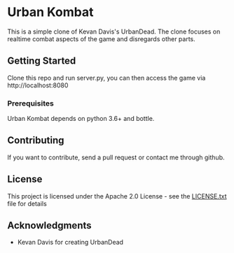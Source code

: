 # Urban Kombat

This is a simple clone of Kevan Davis's UrbanDead. The clone focuses on realtime combat aspects of the game and disregards other parts.

## Getting Started
Clone this repo and run server.py, you can then access the game via http://localhost:8080

### Prerequisites

Urban Kombat depends on python 3.6+ and bottle.

## Contributing

If you want to contribute, send a pull request or contact me through github.

## License

This project is licensed under the Apache 2.0 License - see the [LICENSE.txt](LICENSE.txt) file for details

## Acknowledgments

* Kevan Davis for creating UrbanDead


